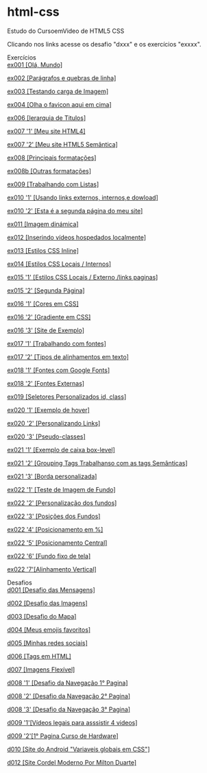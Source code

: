 # html-css
 Estudo do CursoemVideo de HTML5 CSS

Clicando nos links acesse os desafio "dxxx" e os exercícios "exxxx".

Exercícios<br>
<a href="https://abraao2030.github.io/html-css/exercicios/ex001/index.html" target="_blank" rel="external">ex001 [Olá, Mundo]</a><br>

<a href="https://abraao2030.github.io/html-css/exercicios/ex002/index.html" target="_blank">ex002 [Parágrafos e quebras de linha]</a><br>

<a href="https://abraao2030.github.io/html-css/exercicios/ex003/endex.html" target="_blank">ex003 [Testando carga de Imagem]</a><br>

<a href="https://abraao2030.github.io/html-css/exercicios/ex004/index.html" target="_blank">ex004 [Olha o favicon aqui em cima]</a><br>

<a href="https://abraao2030.github.io/html-css/exercicios/ex006/index.html" target="_blank">ex006 [Ierarquia de Titulos]</a><br>

<a href="https://abraao2030.github.io/html-css/exercicios/ex007/html4.html" target="_blank">ex007 '1' [Meu site HTML4]</a><br>

<a href="https://abraao2030.github.io/html-css/exercicios/ex007/html5.html" target="_blank">ex007 '2' [Meu site HTML5 Semântica]</a><br>

<a href="https://abraao2030.github.io/html-css/exercicios/ex008/index.html" target="_blank">ex008 [Principais formatações]</a><br>

<a href="https://abraao2030.github.io/html-css/exercicios/ex008b/index.html" target="_blank">ex008b [Outras formatações]</a><br>

<a href="https://abraao2030.github.io/html-css/exercicios/ex009/index.html" target="_blank">ex009 [Trabalhando com Listas]</a><br>

<a href="https://abraao2030.github.io/html-css/exercicios/ex010/index.html" target="_blank">ex010 '1' [Usando links externos, internos,e dowload]</a><br>

<a href="https://abraao2030.github.io/html-css/exercicios/ex010/pag002.html" target="_blank">ex010 '2' [Esta é a segunda página do meu site]</a><br>

<a href="https://abraao2030.github.io/html-css/exercicios/ex011/index.html" target="_blank">ex011 [Imagem dinámica]</a><br>

<a href="https://abraao2030.github.io/html-css/exercicios/ex012/index.html" target="_blank">ex012 [Inserindo vídeos hospedados localmente]</a><br>

<a href="https://abraao2030.github.io/html-css/exercicios/ex013/index.html" target="_blank">ex013 [Estilos CSS Inline]</a><br>

<a href="https://abraao2030.github.io/html-css/exercicios/ex014/index.html" target="_blank">ex014 [Estilos CSS Locais / Internos]</a><br>

<a href="https://abraao2030.github.io/html-css/exercicios/ex015/index.html" target="_blank">ex015 '1' [Estilos CSS Locais / Externo /links paginas]</a><br>

<a href="https://abraao2030.github.io/html-css/exercicios/ex015/pagina02.html" target="_blank">ex015 '2' [Segunda Página]</a><br>

<a href="https://abraao2030.github.io/html-css/exercicios/ex016/cor01.html" target="_blank">ex016 '1' [Cores em CSS]</a><br>

<a href="https://abraao2030.github.io/html-css/exercicios/ex016/cor02.html" target="_blank">ex016 '2' [Gradiente em CSS]</a><br>

<a href="https://abraao2030.github.io/html-css/exercicios/ex016/cor03.html" target="_blank">ex016 '3' [Site de Exemplo]</a><br>

<a href="https://abraao2030.github.io/html-css/exercicios/ex017/font01.html" target="_blank">ex017 '1' [Trabalhando com fontes]</a><br>

<a href="https://abraao2030.github.io/html-css/exercicios/ex017/font02.html" target="_blank">ex017 '2' [Tipos de alinhamentos em texto]</a><br>

<a href="https://abraao2030.github.io/html-css/exercicios/ex018/fonte01.html" target="_blank">ex018 '1' [Fontes com Google Fonts]</a><br>

<a href="https://abraao2030.github.io/html-css/exercicios/ex018/fonte02.html" target="_blank">ex018 '2' [Fontes Externas]</a><br>

<a href="https://abraao2030.github.io/html-css/exercicios/ex019/seletor01.html" target="_blank">ex019 [Seletores Personalizados id, class]</a><br>

<a href="https://abraao2030.github.io/html-css/exercicios/ex020/hover.html" target="_blank">ex020 '1' [Exemplo de hover]</a><br>

<a href="https://abraao2030.github.io/html-css/exercicios/ex020/links.html" target="_blank">ex020 '2' [Personalizando Links]</a><br>

<a href="https://abraao2030.github.io/html-css/exercicios/ex020/pseudoclasse.html" target="_blank">ex020 '3' [Pseudo-classes]</a><br>

<a href="https://abraao2030.github.io/html-css/exercicios/ex021/caixa01.html" target="_blank">ex021 '1' [Exemplo de caixa box-level]</a><br>

<a href="https://abraao2030.github.io/html-css/exercicios/ex021/caixa02.html" target="_blank">ex021 '2' [Grouping Tags Trabalhanso com as tags Semânticas]</a><br>

<a href="https://abraao2030.github.io/html-css/exercicios/ex021/caixa03.html" target="_blank">ex021 '3' [Borda personalizada]</a><br>

<a href="https://abraao2030.github.io/html-css/exercicios/ex022/fundo001.html" target="_blank">ex022 '1' [Teste de Imagem de Fundo]</a><br>

<a href="https://abraao2030.github.io/html-css/exercicios/ex022/fundo002.html" target="_blank">ex022 '2' [Personalização dos fundos]</a><br>

<a href="https://abraao2030.github.io/html-css/exercicios/ex022/fundo003.html" target="_blank">ex022 '3' [Posições dos Fundos]</a><br>

<a href="https://abraao2030.github.io/html-css/exercicios/ex022/fundo004.html" target="_blank">ex022 '4' [Posicionamento em %]</a><br>

<a href="https://abraao2030.github.io/html-css/exercicios/ex022/fundo005.html" target="_blank">ex022 '5' [Posicionamento Central]</a><br>

<a href="https://abraao2030.github.io/html-css/exercicios/ex022/fundo006.html" target="_blank">ex022 '6' [Fundo fixo de tela]</a><br>

<a href="https://abraao2030.github.io/html-css/exercicios/ex022/fundo007.html" target="_blank">ex022 '7'[Alinhamento Vertical]</a><br>



Desafios<br>
<a href="https://abraao2030.github.io/html-css/desafios/d001/index001.html">d001 [Desafio das Mensagens]</a> <br>

<a href="https://abraao2030.github.io/html-css/desafios/d002/index.html">d002  [Desafio das Imagens]</a> <br>

<a href="https://abraao2030.github.io/html-css/desafios/d003/index.html">d003 [Desafio do Mapa]</a><br>

<a href="https://abraao2030.github.io/html-css/desafios/d004/index.html">d004 [Meus emojis favoritos]</a> <br>

<a href="https://abraao2030.github.io/html-css/desafios/d005/index.html">d005 [Minhas redes sociais]</a> <br>

<a href="https://abraao2030.github.io/html-css/desafios/d006/index.html">d006 [Tags em HTML]</a><br>

<a href="https://abraao2030.github.io/html-css/desafios/d007/index.html">d007 [Imagens Flexível]</a><br>

<a href="https://abraao2030.github.io/html-css/desafios/d008/index.html">d008 '1' [Desafio da Navegação 1° Pagina]</a> <br>

<a href="https://abraao2030.github.io/html-css/desafios/d008/index02.html">d008 '2' [Desafio da Navegação 2° Pagina]</a> <br>

<a href="https://abraao2030.github.io/html-css/desafios/d008/index03.html">d008 '3' [Desafio da Navegação 3° Pagina]</a> <br>

<a href="https://abraao2030.github.io/html-css/desafios/d009/index.html">d009 '1'[Vídeos legais para asssistir 4 videos]</a> <br>

<a href="https://abraao2030.github.io/html-css/desafios/d009/index1.html">d009 '2'[1° Pagina Curso de Hardware]</a> <br>

<a href="https://abraao2030.github.io/html-css/desafios/d010/android.html">d010 [Site do Android "Variaveis globais em CSS"]</a><br>

<a href="https://abraao2030.github.io/html-css/desafios/d012/index.html">d012 [Site Cordel Moderno
Por Milton Duarte]</a><br>